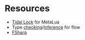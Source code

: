 # Resources
 - [Tidal Lock](https://github.com/fab13n/metalua/tree/tilo/src/tilo) for MetaLua
 - Type [checking](https://github.com/facebook/flow/blob/master/src/typing/flow_js.ml)/[inference](https://github.com/facebook/flow/blob/master/src/typing/constraint_js.ml) for flow
 - [FSharp](https://github.com/Microsoft/visualfsharp)